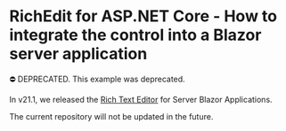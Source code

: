 # RichEdit for ASP.NET Core - How to integrate the control into a Blazor server application

⛔ DEPRECATED. This example was deprecated. 

In v21.1, we released the [Rich Text Editor](https://docs.devexpress.com/Blazor/401891/rich-text-editor) for Server Blazor Applications.

The current repository will not be updated in the future.
